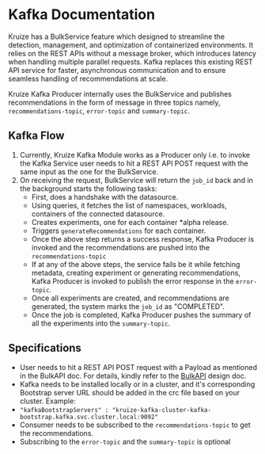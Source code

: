 # Kafka Documentation

Kruize has a BulkService feature which designed to streamline the detection, management, and optimization of containerized environments. It relies on the REST APIs without a message broker, which introduces latency when handling multiple parallel requests.
Kafka replaces this existing REST API service for faster, asynchronous communication and to ensure seamless handling of recommendations at scale.

Kruize Kafka Producer internally uses the BulkService and publishes recommendations in the form of message in three topics namely, `recommendations-topic`, `error-topic` and `summary-topic`.

## Kafka Flow

1. Currently, Kruize Kafka Module works as a Producer only i.e. to invoke the Kafka Service user needs to hit a REST API POST request with the same input as the one for the BulkService.
2. On receiving the request, BulkService will return the `job_id` back and in the background starts the following tasks:
    - First, does a handshake with the datasource.
    - Using queries, it fetches the list of namespaces, workloads, containers of the connected datasource.
    - Creates experiments, one for each container *alpha release.
    - Triggers `generateRecommendations` for each container.
    - Once the above step returns a success response, Kafka Producer is invoked and the recommendations are pushed into the `recommendations-topic`
    - If at any of the above steps, the service fails be it while fetching metadata, creating experiment or generating recommendations, Kafka Producer is invoked to publish the error response in the `error-topic`.
    - Once all experiments are created, and recommendations are generated, the system marks the `job_id` as "COMPLETED".
    - Once the job is completed, Kafka Producer pushes the summary of all the experiments into the `summary-topic`.

## Specifications
 - User needs to hit a REST API POST request with a Payload as mentioned in the BulkAPI doc. For details, kindly refer to the [BulkAPI](BulkAPI.md) design doc.
 - Kafka needs to be installed locally or in a cluster, and it's corresponding Bootstrap server URL should be added in the crc file based on your cluster.
Example:
 - `"kafkaBootstrapServers" : "kruize-kafka-cluster-kafka-bootstrap.kafka.svc.cluster.local:9092"`
 - Consumer needs to be subscribed to the `recommendations-topic` to get the recommendations.
 - Subscribing to the `error-topic` and the `summary-topic` is optional
